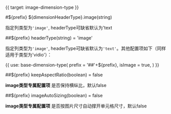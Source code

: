 {{ target: image-dimension-type }}

#${prefix} ${dimensionHeaderType}.image(string)

指定列类型为`'image'`, headerType可缺省默认为'text

##${prefix} headerType(string) = 'image'

指定列类型为`'image'`, headerType可缺省默认为`'text'`。其他配置项如下（同样适用于类型为'vidio'）：

{{ use: base-dimension-type(
    prefix = '##'+${prefix},
    isImage = true,
) }}

##${prefix} keepAspectRatio(boolean) = false

**image类型专属配置项**  是否保持横纵比，默认false 

##${prefix} imageAutoSizing(boolean) = false

**image类型专属配置项**  是否按图片尺寸自动撑开单元格尺寸，默认false 